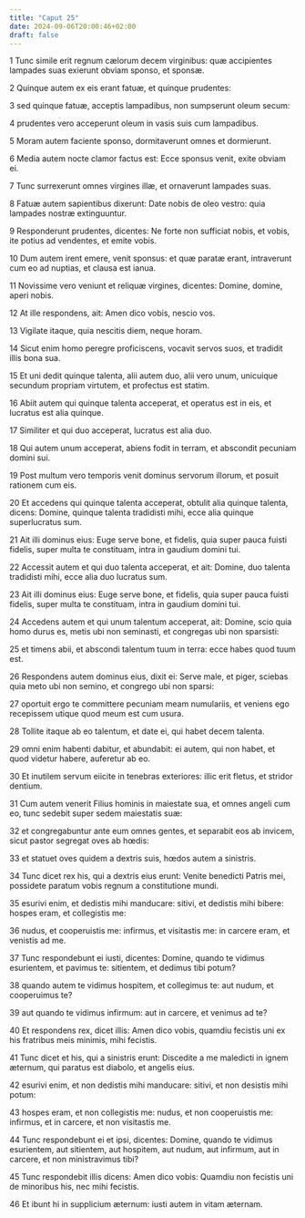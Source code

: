 ```yaml
---
title: "Caput 25"
date: 2024-09-06T20:00:46+02:00
draft: false
---
```



1 Tunc simile erit regnum cælorum decem virginibus: quæ accipientes lampades suas exierunt obviam sponso, et sponsæ.

2 Quinque autem ex eis erant fatuæ, et quinque prudentes:

3 sed quinque fatuæ, acceptis lampadibus, non sumpserunt oleum secum:

4 prudentes vero acceperunt oleum in vasis suis cum lampadibus.

5 Moram autem faciente sponso, dormitaverunt omnes et dormierunt.

6 Media autem nocte clamor factus est: Ecce sponsus venit, exite obviam ei.

7 Tunc surrexerunt omnes virgines illæ, et ornaverunt lampades suas.

8 Fatuæ autem sapientibus dixerunt: Date nobis de oleo vestro: quia lampades nostræ extinguuntur.

9 Responderunt prudentes, dicentes: Ne forte non sufficiat nobis, et vobis, ite potius ad vendentes, et emite vobis.

10 Dum autem irent emere, venit sponsus: et quæ paratæ erant, intraverunt cum eo ad nuptias, et clausa est ianua.

11 Novissime vero veniunt et reliquæ virgines, dicentes: Domine, domine, aperi nobis.

12 At ille respondens, ait: Amen dico vobis, nescio vos.

13 Vigilate itaque, quia nescitis diem, neque horam.

14 Sicut enim homo peregre proficiscens, vocavit servos suos, et tradidit illis bona sua.

15 Et uni dedit quinque talenta, alii autem duo, alii vero unum, unicuique secundum propriam virtutem, et profectus est statim.

16 Abiit autem qui quinque talenta acceperat, et operatus est in eis, et lucratus est alia quinque.

17 Similiter et qui duo acceperat, lucratus est alia duo.

18 Qui autem unum acceperat, abiens fodit in terram, et abscondit pecuniam domini sui.

19 Post multum vero temporis venit dominus servorum illorum, et posuit rationem cum eis.

20 Et accedens qui quinque talenta acceperat, obtulit alia quinque talenta, dicens: Domine, quinque talenta tradidisti mihi, ecce alia quinque superlucratus sum.

21 Ait illi dominus eius: Euge serve bone, et fidelis, quia super pauca fuisti fidelis, super multa te constituam, intra in gaudium domini tui.

22 Accessit autem et qui duo talenta acceperat, et ait: Domine, duo talenta tradidisti mihi, ecce alia duo lucratus sum.

23 Ait illi dominus eius: Euge serve bone, et fidelis, quia super pauca fuisti fidelis, super multa te constituam, intra in gaudium domini tui.

24 Accedens autem et qui unum talentum acceperat, ait: Domine, scio quia homo durus es, metis ubi non seminasti, et congregas ubi non sparsisti:

25 et timens abii, et abscondi talentum tuum in terra: ecce habes quod tuum est.

26 Respondens autem dominus eius, dixit ei: Serve male, et piger, sciebas quia meto ubi non semino, et congrego ubi non sparsi:

27 oportuit ergo te committere pecuniam meam numulariis, et veniens ego recepissem utique quod meum est cum usura.

28 Tollite itaque ab eo talentum, et date ei, qui habet decem talenta.

29 omni enim habenti dabitur, et abundabit: ei autem, qui non habet, et quod videtur habere, auferetur ab eo.

30 Et inutilem servum eiicite in tenebras exteriores: illic erit fletus, et stridor dentium.

31 Cum autem venerit Filius hominis in maiestate sua, et omnes angeli cum eo, tunc sedebit super sedem maiestatis suæ:

32 et congregabuntur ante eum omnes gentes, et separabit eos ab invicem, sicut pastor segregat oves ab hœdis:

33 et statuet oves quidem a dextris suis, hœdos autem a sinistris.

34 Tunc dicet rex his, qui a dextris eius erunt: Venite benedicti Patris mei, possidete paratum vobis regnum a constitutione mundi.

35 esurivi enim, et dedistis mihi manducare: sitivi, et dedistis mihi bibere: hospes eram, et collegistis me:

36 nudus, et cooperuistis me: infirmus, et visitastis me: in carcere eram, et venistis ad me.

37 Tunc respondebunt ei iusti, dicentes: Domine, quando te vidimus esurientem, et pavimus te: sitientem, et dedimus tibi potum?

38 quando autem te vidimus hospitem, et collegimus te: aut nudum, et cooperuimus te?

39 aut quando te vidimus infirmum: aut in carcere, et venimus ad te?

40 Et respondens rex, dicet illis: Amen dico vobis, quamdiu fecistis uni ex his fratribus meis minimis, mihi fecistis.

41 Tunc dicet et his, qui a sinistris erunt: Discedite a me maledicti in ignem æternum, qui paratus est diabolo, et angelis eius.

42 esurivi enim, et non dedistis mihi manducare: sitivi, et non desistis mihi potum:

43 hospes eram, et non collegistis me: nudus, et non cooperuistis me: infirmus, et in carcere, et non visitastis me.

44 Tunc respondebunt ei et ipsi, dicentes: Domine, quando te vidimus esurientem, aut sitientem, aut hospitem, aut nudum, aut infirmum, aut in carcere, et non ministravimus tibi?

45 Tunc respondebit illis dicens: Amen dico vobis: Quamdiu non fecistis uni de minoribus his, nec mihi fecistis.

46 Et ibunt hi in supplicium æternum: iusti autem in vitam æternam.

